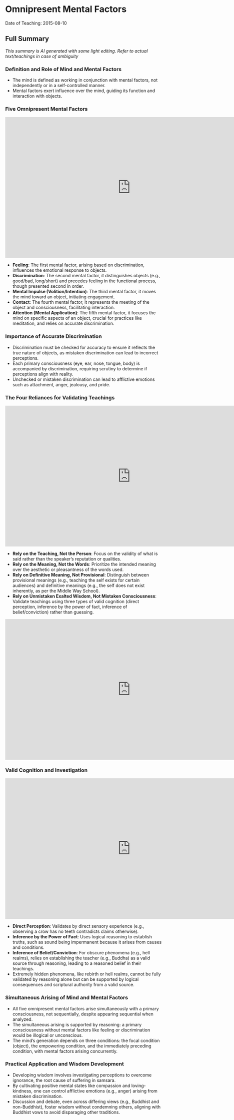 # Omnipresent Mental Factors

Date of Teaching: 2015-08-10

## Full Summary
*This summary is AI generated with some light editing. Refer to actual text/teachings in case of ambiguity*

### Definition and Role of Mind and Mental Factors
- The mind is defined as working in conjunction with mental factors, not independently or in a self-controlled manner.
- Mental factors exert influence over the mind, guiding its function and interaction with objects.

### Five Omnipresent Mental Factors

<iframe width="800" height="450" src="https://www.youtube.com/embed/JXUwXeokwfs" frameborder="0" allow="accelerometer; autoplay; clipboard-write; encrypted-media; gyroscope; picture-in-picture" allowfullscreen></iframe>

- **Feeling**: The first mental factor, arising based on discrimination, influences the emotional response to objects.
- **Discrimination**: The second mental factor, it distinguishes objects (e.g., good/bad, long/short) and precedes feeling in the functional process, though presented second in order.
- **Mental Impulse (Volition/Intention)**: The third mental factor, it moves the mind toward an object, initiating engagement.
- **Contact**: The fourth mental factor, it represents the meeting of the object and consciousness, facilitating interaction.
- **Attention (Mental Application)**: The fifth mental factor, it focuses the mind on specific aspects of an object, crucial for practices like meditation, and relies on accurate discrimination.

### Importance of Accurate Discrimination
- Discrimination must be checked for accuracy to ensure it reflects the true nature of objects, as mistaken discrimination can lead to incorrect perceptions.
- Each primary consciousness (eye, ear, nose, tongue, body) is accompanied by discrimination, requiring scrutiny to determine if perceptions align with reality.
- Unchecked or mistaken discrimination can lead to afflictive emotions such as attachment, anger, jealousy, and pride.

### The Four Reliances for Validating Teachings

<iframe width="800" height="450" src="https://www.youtube.com/embed/pQARd1fjVt4" frameborder="0" allow="accelerometer; autoplay; clipboard-write; encrypted-media; gyroscope; picture-in-picture" allowfullscreen></iframe>

- **Rely on the Teaching, Not the Person**: Focus on the validity of what is said rather than the speaker’s reputation or qualities.
- **Rely on the Meaning, Not the Words**: Prioritize the intended meaning over the aesthetic or pleasantness of the words used.
- **Rely on Definitive Meaning, Not Provisional**: Distinguish between provisional meanings (e.g., teaching the self exists for certain audiences) and definitive meanings (e.g., the self does not exist inherently, as per the Middle Way School).
- **Rely on Unmistaken Exalted Wisdom, Not Mistaken Consciousness**: Validate teachings using three types of valid cognition (direct perception, inference by the power of fact, inference of belief/conviction) rather than guessing.

<iframe width="800" height="450" src="https://www.youtube.com/embed/XmB7vPYb07M" frameborder="0" allow="accelerometer; autoplay; clipboard-write; encrypted-media; gyroscope; picture-in-picture" allowfullscreen></iframe>

### Valid Cognition and Investigation

<iframe width="800" height="450" src="https://www.youtube.com/embed/-qXMbQL_SFY" frameborder="0" allow="accelerometer; autoplay; clipboard-write; encrypted-media; gyroscope; picture-in-picture" allowfullscreen></iframe>

- **Direct Perception**: Validates by direct sensory experience (e.g., observing a crow has no teeth contradicts claims otherwise).
- **Inference by the Power of Fact**: Uses logical reasoning to establish truths, such as sound being impermanent because it arises from causes and conditions.
- **Inference of Belief/Conviction**: For obscure phenomena (e.g., hell realms), relies on establishing the teacher (e.g., Buddha) as a valid source through reasoning, leading to a reasoned belief in their teachings.
- Extremely hidden phenomena, like rebirth or hell realms, cannot be fully validated by reasoning alone but can be supported by logical consequences and scriptural authority from a valid source.

### Simultaneous Arising of Mind and Mental Factors
- All five omnipresent mental factors arise simultaneously with a primary consciousness, not sequentially, despite appearing sequential when analyzed.
- The simultaneous arising is supported by reasoning: a primary consciousness without mental factors like feeling or discrimination would be illogical or unconscious.
- The mind’s generation depends on three conditions: the focal condition (object), the empowering condition, and the immediately preceding condition, with mental factors arising concurrently.

### Practical Application and Wisdom Development
- Developing wisdom involves investigating perceptions to overcome ignorance, the root cause of suffering in samsara.
- By cultivating positive mental states like compassion and loving-kindness, one can control afflictive emotions (e.g., anger) arising from mistaken discrimination.
- Discussion and debate, even across differing views (e.g., Buddhist and non-Buddhist), foster wisdom without condemning others, aligning with Buddhist vows to avoid disparaging other traditions.